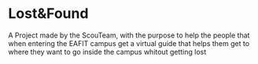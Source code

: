 # Lost&Found

A Project made by the ScouTeam, with the purpose to help the people that when entering the EAFIT campus get a virtual guide that helps them get to where they want to go inside the campus whitout getting lost

